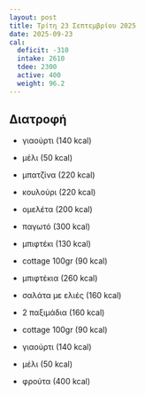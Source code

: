 ```yaml
---
layout: post
title: Τρίτη 23 Σεπτεμβρίου 2025
date: 2025-09-23
cal:
  deficit: -310
  intake: 2610
  tdee: 2300
  active: 400
  weight: 96.2
---
```


## Διατροφή

- γιαούρτι (140 kcal)
- μέλι (50 kcal)
- μπατζίνα (220 kcal)
- κουλούρι (220 kcal)

- ομελέτα (200 kcal)
- παγωτό (300 kcal)

- μπιφτέκι (130 kcal)
- cottage 100gr (90 kcal)


- μπιφτέκια (260 kcal)
- σαλάτα με ελιές (160 kcal)
- 2 παξιμάδια (160 kcal)
- cottage 100gr (90 kcal)

- γιαούρτι (140 kcal)
- μέλι (50 kcal)

- φρούτα (400 kcal)

<!---  ![pic](/pics/2025-09-23/yogurt.jpg)<br> -->
